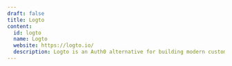 ```yaml
---
draft: false
title: Logto
content:
  id: logto
  name: Logto
  website: https://logto.io/
  description: Logto is an Auth0 alternative for building modern customer identity infrastructure with minimal effort, for both your customers and their organizations.
---
```

